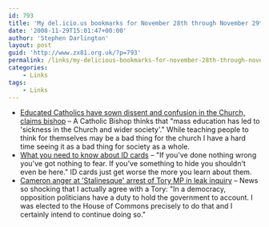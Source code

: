 ```yaml
---
id: 793
title: 'My del.icio.us bookmarks for November 28th through November 29th'
date: '2008-11-29T15:01:47+00:00'
author: 'Stephen Darlington'
layout: post
guid: 'http://www.zx81.org.uk/?p=793'
permalink: /links/my-delicious-bookmarks-for-november-28th-through-november-29th.html
categories:
    - Links
tags:
    - Links
---
```


- [Educated Catholics have sown dissent and confusion in the Church, claims bishop](http://www.telegraph.co.uk/news/newstopics/religion/3464073/Educated-Catholics-have-sown-dissent-and-confusion-in-the-Church-claims-bishop.html) – A Catholic Bishop thinks that "mass education has led to 'sickness in the Church and wider society'." While teaching people to think for themselves may be a bad thing for the church I have a hard time seeing it as a bad thing for society as a whole.
- [What you need to know about ID cards](http://www.itpro.co.uk/608613/what-you-need-to-know-about-id-cards) – "If you've done nothing wrong you've got nothing to fear. If you've something to hide you shouldn't even be here." ID cards just get worse the more you learn about them.
- [Cameron anger at 'Stalinesque' arrest of Tory MP in leak inquiry](http://www.guardian.co.uk/politics/2008/nov/27/conservatives-damian-green-arrest) – News so shocking that I actually agree with a Tory: "In a democracy, opposition politicians have a duty to hold the government to account. I was elected to the House of Commons precisely to do that and I certainly intend to continue doing so."